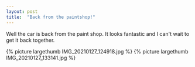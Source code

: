 ```yaml
---
layout: post
title:  "Back from the paintshop!"
---
```

Well the car is back from the paint shop. It looks fantastic and I can't wait to get it back together.

{% picture largethumb IMG_20210127_124918.jpg %}
{% picture largethumb IMG_20210127_133141.jpg %}
